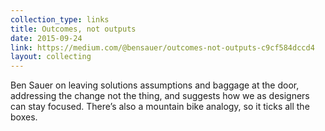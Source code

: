 ```yaml
---
collection_type: links
title: Outcomes, not outputs
date: 2015-09-24
link: https://medium.com/@bensauer/outcomes-not-outputs-c9cf584dccd4
layout: collecting
---
```


Ben Sauer on leaving solutions assumptions and baggage at the door, addressing the change not the thing, and suggests how we as designers can stay focused. There’s also a mountain bike analogy, so it ticks all the boxes.